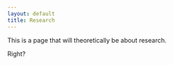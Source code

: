 ```yaml
---
layout: default
title: Research
---
```


This is a page that will theoretically be about research.

Right?
